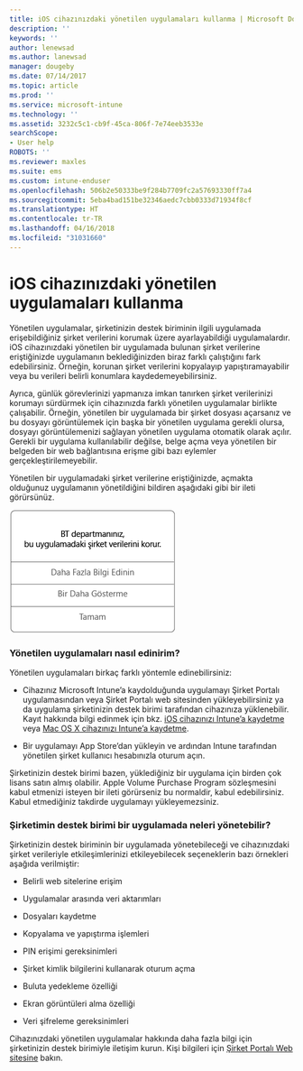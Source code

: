 ```yaml
---
title: iOS cihazınızdaki yönetilen uygulamaları kullanma | Microsoft Docs
description: ''
keywords: ''
author: lenewsad
ms.author: lanewsad
manager: dougeby
ms.date: 07/14/2017
ms.topic: article
ms.prod: ''
ms.service: microsoft-intune
ms.technology: ''
ms.assetid: 3232c5c1-cb9f-45ca-806f-7e74eeb3533e
searchScope:
- User help
ROBOTS: ''
ms.reviewer: maxles
ms.suite: ems
ms.custom: intune-enduser
ms.openlocfilehash: 506b2e50333be9f284b7709fc2a57693330ff7a4
ms.sourcegitcommit: 5eba4bad151be32346aedc7cbb0333d71934f8cf
ms.translationtype: HT
ms.contentlocale: tr-TR
ms.lasthandoff: 04/16/2018
ms.locfileid: "31031660"
---
```

# <a name="use-managed-apps-on-your-ios-device"></a>iOS cihazınızdaki yönetilen uygulamaları kullanma

Yönetilen uygulamalar, şirketinizin destek biriminin ilgili uygulamada erişebildiğiniz şirket verilerini korumak üzere ayarlayabildiği uygulamalardır. iOS cihazınızdaki yönetilen bir uygulamada bulunan şirket verilerine eriştiğinizde uygulamanın beklediğinizden biraz farklı çalıştığını fark edebilirsiniz. Örneğin, korunan şirket verilerini kopyalayıp yapıştıramayabilir veya bu verileri belirli konumlara kaydedemeyebilirsiniz.

Ayrıca, günlük görevlerinizi yapmanıza imkan tanırken şirket verilerinizi korumayı sürdürmek için cihazınızda farklı yönetilen uygulamalar birlikte çalışabilir. Örneğin, yönetilen bir uygulamada bir şirket dosyası açarsanız ve bu dosyayı görüntülemek için başka bir yönetilen uygulama gerekli olursa, dosyayı görüntülemenizi sağlayan yönetilen uygulama otomatik olarak açılır. Gerekli bir uygulama kullanılabilir değilse, belge açma veya yönetilen bir belgeden bir web bağlantısına erişme gibi bazı eylemler gerçekleştirilemeyebilir.

Yönetilen bir uygulamadaki şirket verilerine eriştiğinizde, açmakta olduğunuz uygulamanın yönetildiğini bildiren aşağıdaki gibi bir ileti görürsünüz.

![managed-apps-message-ios](./media/managed-apps-message.png)

### <a name="how-do-i-get-managed-apps"></a>Yönetilen uygulamaları nasıl edinirim?
Yönetilen uygulamaları birkaç farklı yöntemle edinebilirsiniz:

-   Cihazınız Microsoft Intune’a kaydolduğunda uygulamayı Şirket Portalı uygulamasından veya Şirket Portalı web sitesinden yükleyebilirsiniz ya da uygulama şirketinizin destek birimi tarafından cihazınıza yüklenebilir. Kayıt hakkında bilgi edinmek için bkz. [iOS cihazınızı Intune’a kaydetme](enroll-your-device-in-intune-ios.md) veya [Mac OS X cihazınızı Intune’a kaydetme](enroll-your-device-in-intune-macos.md).

-   Bir uygulamayı App Store’dan yükleyin ve ardından Intune tarafından yönetilen şirket kullanıcı hesabınızla oturum açın.

Şirketinizin destek birimi bazen, yüklediğiniz bir uygulama için birden çok lisans satın almış olabilir. Apple Volume Purchase Program sözleşmesini kabul etmenizi isteyen bir ileti görürseniz bu normaldir, kabul edebilirsiniz. Kabul etmediğiniz takdirde uygulamayı yükleyemezsiniz.

### <a name="what-can-my-company-support-manage-in-an-app"></a>Şirketimin destek birimi bir uygulamada neleri yönetebilir?
Şirketinizin destek biriminin bir uygulamada yönetebileceği ve cihazınızdaki şirket verileriyle etkileşimlerinizi etkileyebilecek seçeneklerin bazı örnekleri aşağıda verilmiştir:

-   Belirli web sitelerine erişim

-   Uygulamalar arasında veri aktarımları

-   Dosyaları kaydetme

-   Kopyalama ve yapıştırma işlemleri

-   PIN erişimi gereksinimleri

-   Şirket kimlik bilgilerini kullanarak oturum açma

-   Buluta yedekleme özelliği

-   Ekran görüntüleri alma özelliği

-   Veri şifreleme gereksinimleri

Cihazınızdaki yönetilen uygulamalar hakkında daha fazla bilgi için şirketinizin destek birimiyle iletişim kurun. Kişi bilgileri için [Şirket Portalı Web sitesine](https://portal.manage.microsoft.com#HelpDeskDialog) bakın.
